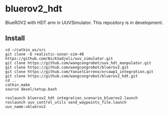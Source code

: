 # bluerov2_hdt

BlueROV2 with HDT arm in UUVSimulator. This repository is in development. 


## Install

```
cd ~/catkin_ws/src
git clone -b realistic-sonar-sim-48 https://github.com/NickSadjoli/uuv_simulator.git 
git clone https://github.com/wangcongrobot/uuv_hdt_manpulator.git
git clone https://github.com/wangcongrobot/bluerov2.git
git clone https://github.com/YanielCarreno/orcawp1_integration.git
git clone https://github.com/wangcongrobot/bluerov2_hdt.git
cd ..
catkin_make
source devel/setup.bash
```

```
roslaunch bluerov2_hdt integration_scenario_bluerov2.launch
roslaunch uuv_control_utils send_waypoints_file.launch uuv_name:=bluerov2
```